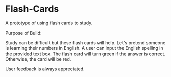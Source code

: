 # Flash-Cards
A prototype of using flash cards to study.

Purpose of Build:

Study can be difficult but these flash cards will help. Let's pretend someone is learning their numbers in English. A user can input the English spelling
in the provided text box. The flash card will turn green if the answer is correct. Otherwise, the card will be red.

User feedback is always appreciated.
